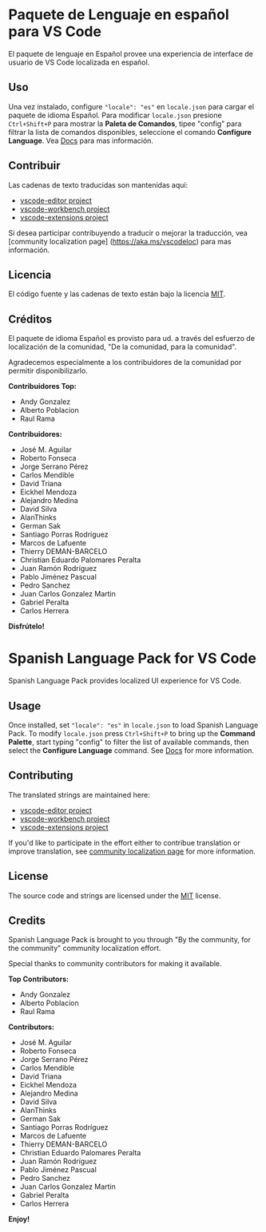 #  Paquete de Lenguaje en español para VS Code

El paquete de lenguaje en Español provee una experiencia de interface de usuario de VS Code localizada en español.

## Uso

Una vez instalado, configure `"locale": "es"` en `locale.json` para cargar el paquete de idioma Español. Para modificar `locale.json` presione `Ctrl+Shift+P` para mostrar la **Paleta de Comandos**, tipee "config" para filtrar la lista de comandos disponibles, seleccione el comando **Configure Language**. Vea [Docs](https://go.microsoft.com/fwlink/?LinkId=761051) para mas información.

## Contribuir

Las cadenas de texto traducidas son mantenidas aquí:

* [vscode-editor project](https://www.transifex.com/microsoft-oss/vscode-editor/dashboard/)
* [vscode-workbench project](https://www.transifex.com/microsoft-oss/vscode-workbench/dashboard/)
* [vscode-extensions project](https://www.transifex.com/microsoft-oss/vscode-extensions/dashboard/)

Si desea participar contribuyendo a traducir o mejorar la traducción, vea [community localization page] (https://aka.ms/vscodeloc) para mas información.

## Licencia

El código fuente y las cadenas de texto están bajo la licencia [MIT](https://github.com/Microsoft/vscode-loc/blob/master/LICENSE.md).

## Créditos

El paquete de idioma Español es provisto para ud. a través del esfuerzo de localización de la comunidad, "De la comunidad, para la comunidad".

Agradecemos especialmente a los contribuidores de la comunidad por permitir disponibilizarlo.

**Contribuidores Top:**

* Andy Gonzalez
* Alberto Poblacion
* Raul Rama


**Contribuidores:**

* José M. Aguilar
* Roberto Fonseca
* Jorge Serrano Pérez
* Carlos Mendible
* David Triana
* Eickhel Mendoza
* Alejandro Medina
* David Silva
* AlanThinks
* German Sak
* Santiago Porras Rodríguez
* Marcos de Lafuente
* Thierry DEMAN-BARCELO
* Christian Eduardo Palomares Peralta
* Juan Ramón Rodríguez
* Pablo Jiménez Pascual
* Pedro Sanchez
* Juan Carlos Gonzalez Martin
* Gabriel Peralta
* Carlos Herrera

**Disfrútelo!**


#  Spanish Language Pack for VS Code

Spanish Language Pack provides localized UI experience for VS Code.

## Usage

Once installed, set `"locale": "es"` in `locale.json` to load Spanish Language Pack. To modify `locale.json` press `Ctrl+Shift+P` to bring up the **Command Palette**, start typing "config" to filter the list of available commands, then select the **Configure Language** command. See [Docs](https://go.microsoft.com/fwlink/?LinkId=761051) for more information.

## Contributing

The translated strings are maintained here:

* [vscode-editor project](https://www.transifex.com/microsoft-oss/vscode-editor/dashboard/)
* [vscode-workbench project](https://www.transifex.com/microsoft-oss/vscode-workbench/dashboard/)
* [vscode-extensions project](https://www.transifex.com/microsoft-oss/vscode-extensions/dashboard/)

If you'd like to participate in the effort either to contribue translation or improve translation, see [community localization page](https://aka.ms/vscodeloc) for more information.

## License

The source code and strings are licensed under the [MIT](https://github.com/Microsoft/vscode-loc/blob/master/LICENSE.md) license.

## Credits

Spanish Language Pack is brought to you through "By the community, for the community" community localization effort.

Special thanks to community contributors for making it available.

**Top Contributors:**

* Andy Gonzalez
* Alberto Poblacion
* Raul Rama


**Contributors:**

* José M. Aguilar
* Roberto Fonseca
* Jorge Serrano Pérez
* Carlos Mendible
* David Triana
* Eickhel Mendoza
* Alejandro Medina
* David Silva
* AlanThinks
* German Sak
* Santiago Porras Rodríguez
* Marcos de Lafuente
* Thierry DEMAN-BARCELO
* Christian Eduardo Palomares Peralta
* Juan Ramón Rodríguez
* Pablo Jiménez Pascual
* Pedro Sanchez
* Juan Carlos Gonzalez Martin
* Gabriel Peralta
* Carlos Herrera

**Enjoy!**
